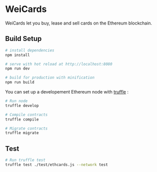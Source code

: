 # WeiCards

WeiCards let you buy, lease and sell cards on the Ethereum blockchain.

## Build Setup

``` bash
# install dependencies
npm install

# serve with hot reload at http://localhost:8080
npm run dev

# build for production with minification
npm run build
```

You can set up a developement Ethereum node with [truffle](http://truffleframework.com/) :

``` bash
# Run node
truffle develop

# Compile contracts
truffle compile

# Migrate contracts
truffle migrate
```


## Test

``` bash
# Run truffle test
truffle test ./test/ethcards.js --network test
```